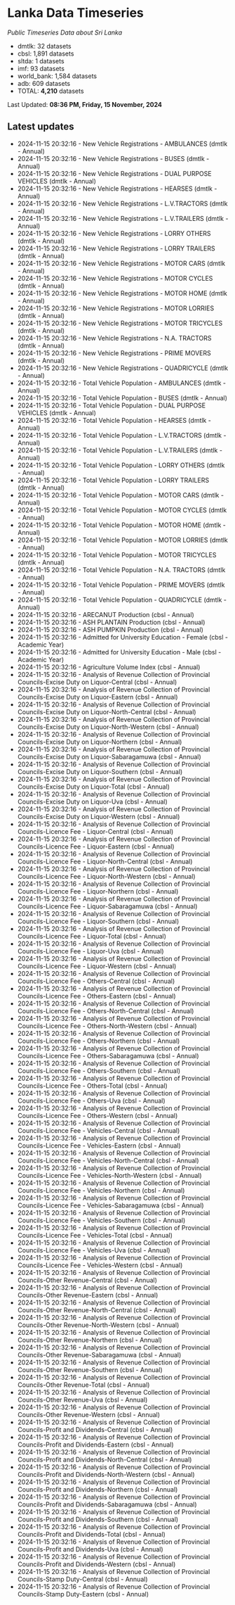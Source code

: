 # Lanka Data Timeseries
*Public Timeseries Data about Sri Lanka*

* dmtlk: 32 datasets
* cbsl: 1,891 datasets
* sltda: 1 datasets
* imf: 93 datasets
* world_bank: 1,584 datasets
* adb: 609 datasets
* TOTAL: **4,210** datasets

Last Updated: **08:36 PM, Friday, 15 November, 2024**

## Latest updates

* 2024-11-15 20:32:16 - New Vehicle Registrations - AMBULANCES (dmtlk - Annual)
* 2024-11-15 20:32:16 - New Vehicle Registrations - BUSES (dmtlk - Annual)
* 2024-11-15 20:32:16 - New Vehicle Registrations - DUAL PURPOSE VEHICLES (dmtlk - Annual)
* 2024-11-15 20:32:16 - New Vehicle Registrations - HEARSES (dmtlk - Annual)
* 2024-11-15 20:32:16 - New Vehicle Registrations - L.V.TRACTORS (dmtlk - Annual)
* 2024-11-15 20:32:16 - New Vehicle Registrations - L.V.TRAILERS (dmtlk - Annual)
* 2024-11-15 20:32:16 - New Vehicle Registrations - LORRY OTHERS (dmtlk - Annual)
* 2024-11-15 20:32:16 - New Vehicle Registrations - LORRY TRAILERS (dmtlk - Annual)
* 2024-11-15 20:32:16 - New Vehicle Registrations - MOTOR CARS (dmtlk - Annual)
* 2024-11-15 20:32:16 - New Vehicle Registrations - MOTOR CYCLES (dmtlk - Annual)
* 2024-11-15 20:32:16 - New Vehicle Registrations - MOTOR HOME (dmtlk - Annual)
* 2024-11-15 20:32:16 - New Vehicle Registrations - MOTOR LORRIES (dmtlk - Annual)
* 2024-11-15 20:32:16 - New Vehicle Registrations - MOTOR TRICYCLES (dmtlk - Annual)
* 2024-11-15 20:32:16 - New Vehicle Registrations - N.A. TRACTORS (dmtlk - Annual)
* 2024-11-15 20:32:16 - New Vehicle Registrations - PRIME MOVERS (dmtlk - Annual)
* 2024-11-15 20:32:16 - New Vehicle Registrations - QUADRICYCLE (dmtlk - Annual)
* 2024-11-15 20:32:16 - Total Vehicle Population - AMBULANCES (dmtlk - Annual)
* 2024-11-15 20:32:16 - Total Vehicle Population - BUSES (dmtlk - Annual)
* 2024-11-15 20:32:16 - Total Vehicle Population - DUAL PURPOSE VEHICLES (dmtlk - Annual)
* 2024-11-15 20:32:16 - Total Vehicle Population - HEARSES (dmtlk - Annual)
* 2024-11-15 20:32:16 - Total Vehicle Population - L.V.TRACTORS (dmtlk - Annual)
* 2024-11-15 20:32:16 - Total Vehicle Population - L.V.TRAILERS (dmtlk - Annual)
* 2024-11-15 20:32:16 - Total Vehicle Population - LORRY OTHERS (dmtlk - Annual)
* 2024-11-15 20:32:16 - Total Vehicle Population - LORRY TRAILERS (dmtlk - Annual)
* 2024-11-15 20:32:16 - Total Vehicle Population - MOTOR CARS (dmtlk - Annual)
* 2024-11-15 20:32:16 - Total Vehicle Population - MOTOR CYCLES (dmtlk - Annual)
* 2024-11-15 20:32:16 - Total Vehicle Population - MOTOR HOME (dmtlk - Annual)
* 2024-11-15 20:32:16 - Total Vehicle Population - MOTOR LORRIES (dmtlk - Annual)
* 2024-11-15 20:32:16 - Total Vehicle Population - MOTOR TRICYCLES (dmtlk - Annual)
* 2024-11-15 20:32:16 - Total Vehicle Population - N.A. TRACTORS (dmtlk - Annual)
* 2024-11-15 20:32:16 - Total Vehicle Population - PRIME MOVERS (dmtlk - Annual)
* 2024-11-15 20:32:16 - Total Vehicle Population - QUADRICYCLE (dmtlk - Annual)
* 2024-11-15 20:32:16 - ARECANUT Production (cbsl - Annual)
* 2024-11-15 20:32:16 - ASH PLANTAIN Production (cbsl - Annual)
* 2024-11-15 20:32:16 - ASH PUMPKIN Production (cbsl - Annual)
* 2024-11-15 20:32:16 - Admitted for University Education - Female (cbsl - Academic Year)
* 2024-11-15 20:32:16 - Admitted for University Education - Male (cbsl - Academic Year)
* 2024-11-15 20:32:16 - Agriculture Volume Index (cbsl - Annual)
* 2024-11-15 20:32:16 - Analysis of Revenue Collection of Provincial Councils-Excise Duty on Liquor-Central (cbsl - Annual)
* 2024-11-15 20:32:16 - Analysis of Revenue Collection of Provincial Councils-Excise Duty on Liquor-Eastern (cbsl - Annual)
* 2024-11-15 20:32:16 - Analysis of Revenue Collection of Provincial Councils-Excise Duty on Liquor-North-Central (cbsl - Annual)
* 2024-11-15 20:32:16 - Analysis of Revenue Collection of Provincial Councils-Excise Duty on Liquor-North-Western (cbsl - Annual)
* 2024-11-15 20:32:16 - Analysis of Revenue Collection of Provincial Councils-Excise Duty on Liquor-Northern (cbsl - Annual)
* 2024-11-15 20:32:16 - Analysis of Revenue Collection of Provincial Councils-Excise Duty on Liquor-Sabaragamuwa (cbsl - Annual)
* 2024-11-15 20:32:16 - Analysis of Revenue Collection of Provincial Councils-Excise Duty on Liquor-Southern (cbsl - Annual)
* 2024-11-15 20:32:16 - Analysis of Revenue Collection of Provincial Councils-Excise Duty on Liquor-Total (cbsl - Annual)
* 2024-11-15 20:32:16 - Analysis of Revenue Collection of Provincial Councils-Excise Duty on Liquor-Uva (cbsl - Annual)
* 2024-11-15 20:32:16 - Analysis of Revenue Collection of Provincial Councils-Excise Duty on Liquor-Western (cbsl - Annual)
* 2024-11-15 20:32:16 - Analysis of Revenue Collection of Provincial Councils-Licence Fee - Liquor-Central (cbsl - Annual)
* 2024-11-15 20:32:16 - Analysis of Revenue Collection of Provincial Councils-Licence Fee - Liquor-Eastern (cbsl - Annual)
* 2024-11-15 20:32:16 - Analysis of Revenue Collection of Provincial Councils-Licence Fee - Liquor-North-Central (cbsl - Annual)
* 2024-11-15 20:32:16 - Analysis of Revenue Collection of Provincial Councils-Licence Fee - Liquor-North-Western (cbsl - Annual)
* 2024-11-15 20:32:16 - Analysis of Revenue Collection of Provincial Councils-Licence Fee - Liquor-Northern (cbsl - Annual)
* 2024-11-15 20:32:16 - Analysis of Revenue Collection of Provincial Councils-Licence Fee - Liquor-Sabaragamuwa (cbsl - Annual)
* 2024-11-15 20:32:16 - Analysis of Revenue Collection of Provincial Councils-Licence Fee - Liquor-Southern (cbsl - Annual)
* 2024-11-15 20:32:16 - Analysis of Revenue Collection of Provincial Councils-Licence Fee - Liquor-Total (cbsl - Annual)
* 2024-11-15 20:32:16 - Analysis of Revenue Collection of Provincial Councils-Licence Fee - Liquor-Uva (cbsl - Annual)
* 2024-11-15 20:32:16 - Analysis of Revenue Collection of Provincial Councils-Licence Fee - Liquor-Western (cbsl - Annual)
* 2024-11-15 20:32:16 - Analysis of Revenue Collection of Provincial Councils-Licence Fee - Others-Central (cbsl - Annual)
* 2024-11-15 20:32:16 - Analysis of Revenue Collection of Provincial Councils-Licence Fee - Others-Eastern (cbsl - Annual)
* 2024-11-15 20:32:16 - Analysis of Revenue Collection of Provincial Councils-Licence Fee - Others-North-Central (cbsl - Annual)
* 2024-11-15 20:32:16 - Analysis of Revenue Collection of Provincial Councils-Licence Fee - Others-North-Western (cbsl - Annual)
* 2024-11-15 20:32:16 - Analysis of Revenue Collection of Provincial Councils-Licence Fee - Others-Northern (cbsl - Annual)
* 2024-11-15 20:32:16 - Analysis of Revenue Collection of Provincial Councils-Licence Fee - Others-Sabaragamuwa (cbsl - Annual)
* 2024-11-15 20:32:16 - Analysis of Revenue Collection of Provincial Councils-Licence Fee - Others-Southern (cbsl - Annual)
* 2024-11-15 20:32:16 - Analysis of Revenue Collection of Provincial Councils-Licence Fee - Others-Total (cbsl - Annual)
* 2024-11-15 20:32:16 - Analysis of Revenue Collection of Provincial Councils-Licence Fee - Others-Uva (cbsl - Annual)
* 2024-11-15 20:32:16 - Analysis of Revenue Collection of Provincial Councils-Licence Fee - Others-Western (cbsl - Annual)
* 2024-11-15 20:32:16 - Analysis of Revenue Collection of Provincial Councils-Licence Fee - Vehicles-Central (cbsl - Annual)
* 2024-11-15 20:32:16 - Analysis of Revenue Collection of Provincial Councils-Licence Fee - Vehicles-Eastern (cbsl - Annual)
* 2024-11-15 20:32:16 - Analysis of Revenue Collection of Provincial Councils-Licence Fee - Vehicles-North-Central (cbsl - Annual)
* 2024-11-15 20:32:16 - Analysis of Revenue Collection of Provincial Councils-Licence Fee - Vehicles-North-Western (cbsl - Annual)
* 2024-11-15 20:32:16 - Analysis of Revenue Collection of Provincial Councils-Licence Fee - Vehicles-Northern (cbsl - Annual)
* 2024-11-15 20:32:16 - Analysis of Revenue Collection of Provincial Councils-Licence Fee - Vehicles-Sabaragamuwa (cbsl - Annual)
* 2024-11-15 20:32:16 - Analysis of Revenue Collection of Provincial Councils-Licence Fee - Vehicles-Southern (cbsl - Annual)
* 2024-11-15 20:32:16 - Analysis of Revenue Collection of Provincial Councils-Licence Fee - Vehicles-Total (cbsl - Annual)
* 2024-11-15 20:32:16 - Analysis of Revenue Collection of Provincial Councils-Licence Fee - Vehicles-Uva (cbsl - Annual)
* 2024-11-15 20:32:16 - Analysis of Revenue Collection of Provincial Councils-Licence Fee - Vehicles-Western (cbsl - Annual)
* 2024-11-15 20:32:16 - Analysis of Revenue Collection of Provincial Councils-Other Revenue-Central (cbsl - Annual)
* 2024-11-15 20:32:16 - Analysis of Revenue Collection of Provincial Councils-Other Revenue-Eastern (cbsl - Annual)
* 2024-11-15 20:32:16 - Analysis of Revenue Collection of Provincial Councils-Other Revenue-North-Central (cbsl - Annual)
* 2024-11-15 20:32:16 - Analysis of Revenue Collection of Provincial Councils-Other Revenue-North-Western (cbsl - Annual)
* 2024-11-15 20:32:16 - Analysis of Revenue Collection of Provincial Councils-Other Revenue-Northern (cbsl - Annual)
* 2024-11-15 20:32:16 - Analysis of Revenue Collection of Provincial Councils-Other Revenue-Sabaragamuwa (cbsl - Annual)
* 2024-11-15 20:32:16 - Analysis of Revenue Collection of Provincial Councils-Other Revenue-Southern (cbsl - Annual)
* 2024-11-15 20:32:16 - Analysis of Revenue Collection of Provincial Councils-Other Revenue-Total (cbsl - Annual)
* 2024-11-15 20:32:16 - Analysis of Revenue Collection of Provincial Councils-Other Revenue-Uva (cbsl - Annual)
* 2024-11-15 20:32:16 - Analysis of Revenue Collection of Provincial Councils-Other Revenue-Western (cbsl - Annual)
* 2024-11-15 20:32:16 - Analysis of Revenue Collection of Provincial Councils-Profit and Dividends-Central (cbsl - Annual)
* 2024-11-15 20:32:16 - Analysis of Revenue Collection of Provincial Councils-Profit and Dividends-Eastern (cbsl - Annual)
* 2024-11-15 20:32:16 - Analysis of Revenue Collection of Provincial Councils-Profit and Dividends-North-Central (cbsl - Annual)
* 2024-11-15 20:32:16 - Analysis of Revenue Collection of Provincial Councils-Profit and Dividends-North-Western (cbsl - Annual)
* 2024-11-15 20:32:16 - Analysis of Revenue Collection of Provincial Councils-Profit and Dividends-Northern (cbsl - Annual)
* 2024-11-15 20:32:16 - Analysis of Revenue Collection of Provincial Councils-Profit and Dividends-Sabaragamuwa (cbsl - Annual)
* 2024-11-15 20:32:16 - Analysis of Revenue Collection of Provincial Councils-Profit and Dividends-Southern (cbsl - Annual)
* 2024-11-15 20:32:16 - Analysis of Revenue Collection of Provincial Councils-Profit and Dividends-Total (cbsl - Annual)
* 2024-11-15 20:32:16 - Analysis of Revenue Collection of Provincial Councils-Profit and Dividends-Uva (cbsl - Annual)
* 2024-11-15 20:32:16 - Analysis of Revenue Collection of Provincial Councils-Profit and Dividends-Western (cbsl - Annual)
* 2024-11-15 20:32:16 - Analysis of Revenue Collection of Provincial Councils-Stamp Duty-Central (cbsl - Annual)
* 2024-11-15 20:32:16 - Analysis of Revenue Collection of Provincial Councils-Stamp Duty-Eastern (cbsl - Annual)